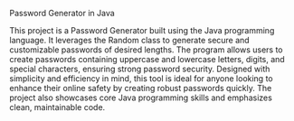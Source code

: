 Password Generator in Java



This project is a Password Generator built using the Java programming language. It leverages the Random class to generate secure and customizable passwords of desired lengths. The program allows users to create passwords containing uppercase and lowercase letters, digits, and special characters, ensuring strong password security. Designed with simplicity and efficiency in mind, this tool is ideal for anyone looking to enhance their online safety by creating robust passwords quickly. The project also showcases core Java programming skills and emphasizes clean, maintainable code.
